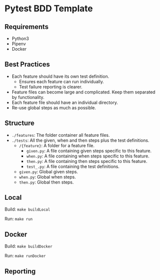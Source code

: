 # Pytest BDD Template

## Requirements

- Python3
- Pipenv
- Docker

## Best Practices

- Each feature should have its own test definition.
  - Ensures each feature can run individually.
  - Test failure reporting is clearer.
- Feature files can become large and complicated. Keep them separated by functionality.
- Each feature file should have an individual directory.
- Re-use global steps as much as possible.

## Structure

- `./features`: The folder container all feature files.
- `./tests`: All the given, when and then steps plus the test definitions.
  - `/{feature}`: A folder for a feature file.
    - `given.py`: A file containing given steps specific to this feature.
    - `when.py`: A file containing when steps specific to this feature.
    - `then.py`: A file containing then steps specific to this feature.
    - `test_.py`: A file containing the test definitions.
  - `given.py`: Global given steps.
  - `when.py`: Global when steps.
  - `then.py`: Global then steps.

## Local

Build: `make buildLocal`

Run: `make run`

## Docker

Build: `make buildDocker`

Run: `make runDocker`

## Reporting


